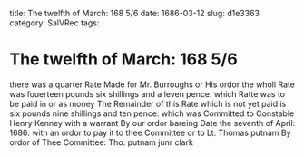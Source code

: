 title: The twelfth of March: 168 5/6
date: 1686-03-12
slug: d1e3363
category: SalVRec
tags: 


<div markdown class="doc" id="d1e3363">


# The twelfth of March: 168 5/6 

there was a quarter Rate Made for Mr. Burroughs or His ordor the wholl Rate was fouerteen pounds six shillings and a leven pence: which Ratte was to be paid in or as money The Remainder of this Rate which is not yet paid is six pounds nine shillings and ten pence: which was Committed to Constable Henry Kenney with a warrant By our ordor bareing Date the seventh of April: 1686: with an ordor to pay it to thee Committee or to Lt: Thomas putnam By ordor of Thee Committee: Tho: putnam junr clark
</div>